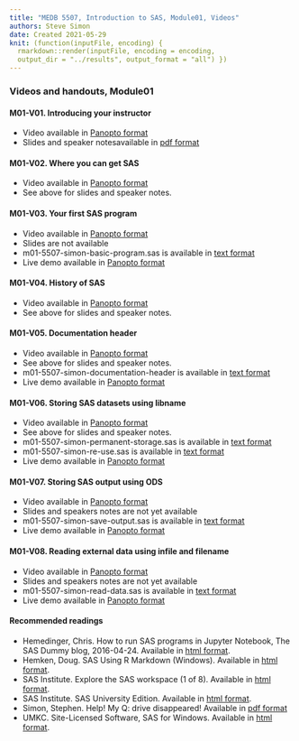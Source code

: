 ```yaml
---
title: "MEDB 5507, Introduction to SAS, Module01, Videos"
authors: Steve Simon
date: Created 2021-05-29
knit: (function(inputFile, encoding) {
  rmarkdown::render(inputFile, encoding = encoding,
  output_dir = "../results", output_format = "all") }) 
---
```


### Videos and handouts, Module01

#### M01-V01. Introducing your instructor

+ Video available in [Panopto format][m01v01]
+ Slides and speaker notesavailable in [pdf format][git1]

#### M01-V02. Where you can get SAS

+ Video available in [Panopto format][m01v02]
+ See above for slides and speaker notes.

#### M01-V03. Your first SAS program

+ Video available in [Panopto format][m01V03]
+ Slides are not available
+ m01-5507-simon-basic-program.sas is available in [text format][git2]
+ Live demo available in [Panopto format][m01v03a]

#### M01-V04. History of SAS
+ Video available in [Panopto format][m01v04]
+ See above for slides and speaker notes.

#### M01-V05. Documentation header

+ Video available in [Panopto format][m01v05]
+ See above for slides and speaker notes.
+ m01-5507-simon-documentation-header is available in [text format][git3]
+ Live demo available in [Panopto format][m01v05a]

#### M01-V06. Storing SAS datasets using libname

+ Video available in [Panopto format][m01v06]
+ See above for slides and speaker notes.
+ m01-5507-simon-permanent-storage.sas is available in [text format][git4]
+ m01-5507-simon-re-use.sas is available in [text format][git5]
+ Live demo available in [Panopto format][m01v06a]

#### M01-V07. Storing SAS output using ODS

+ Video available in [Panopto format][m01v07]
+ Slides and speakers notes are not yet available
+ m01-5507-simon-save-output.sas is available in [text format][git6]
+ Live demo available in [Panopto format][m01v07a]

#### M01-V08. Reading external data using infile and filename

+ Video available in [Panopto format][m01v08]
+ Slides and speakers notes are not yet available
+ m01-5507-simon-read-data.sas is available in [text format][git7]
+ Live demo available in [Panopto format][m01v08a]

#### Recommended readings

+ Hemedinger, Chris. How to run SAS programs in Jupyter Notebook, The SAS Dummy blog, 2016-04-24. Available in [html format][hem1].
+ Hemken, Doug. SAS Using R Markdown (Windows). Available in [html format][hem2].
+ SAS Institute. Explore the SAS workspace (1 of 8). Available in [html format][sas1].
+ SAS Institute. SAS University Edition. Available in [html format][sas2].
+ Simon, Stephen. Help! My Q: drive disappeared! Available in [pdf format][sim1]
+ UMKC. Site-Licensed Software, SAS for Windows. Available in [html format][umk1].

[hem1]: https://blogs.sas.com/content/sasdummy/2016/04/24/how-to-run-sas-programs-in-jupyter-notebook/
[hem2]: https://www.ssc.wisc.edu/~hemken/SASworkshops/Markdown/SASmarkdown.html
[sas1]: http://support.sas.com/training/sas94/m3_1.htm
[sas2]: https://www.sas.com/en_us/software/university-edition.html
[sim1]: https://github.com/pmean/introduction-to-sql/blob/master/results/m01-lost-drive.pdf
[umk1]: https://www.umkc.edu/is/support/services/software/siteLicensed/SAS/Index.asp

[git1]: https://github.com/pmean/introduction-to-SAS/blob/master/results/m01-course-introduction.pdf
[git2]: https://github.com/pmean/introduction-to-SAS/blob/master/src/m01-5507-simon-basic-program.sas
[git3]: https://github.com/pmean/introduction-to-SAS/blob/master/src/m01-5507-simon-documentation-header.sas
[git4]: https://github.com/pmean/introduction-to-SAS/blob/master/src/m01-5507-simon-permanent-storage.sas
[git5]: https://github.com/pmean/introduction-to-SAS/blob/master/src/m01-5507-simon-re-use.sas
[git6]: https://github.com/pmean/introduction-to-SAS/blob/master/src/m01-5507-simon-save-output.sas
[git7]: https://github.com/pmean/introduction-to-SAS/blob/master/src/m01-5507-simon-read-data.sas

[m01v01]: https://umkc.hosted.panopto.com/Panopto/Pages/Viewer.aspx?id=700eeac6-121e-46d6-a080-ad4500e4c370
[m01v02]: https://umkc.hosted.panopto.com/Panopto/Pages/Viewer.aspx?id=a1030297-ab65-4916-a913-ad4500e5d72a
[m01v03]: https://umkc.hosted.panopto.com/Panopto/Pages/Viewer.aspx?id=c9b57b4f-3c10-4452-846e-ad4500e79d1c
[m01v04]: https://umkc.hosted.panopto.com/Panopto/Pages/Viewer.aspx?id=581a095f-76d2-4cc4-9915-ad4500e9258b
[m01V05]: https://umkc.hosted.panopto.com/Panopto/Pages/Viewer.aspx?id=7f15273f-eac7-44b0-8185-ad4500ec1910
[m01V06]: https://umkc.hosted.panopto.com/Panopto/Pages/Viewer.aspx?id=8939958a-d768-45dc-b544-ad4500f6261a
[m01v07]: https://umkc.hosted.panopto.com/Panopto/Pages/Viewer.aspx?id=585aaf55-3c25-4e7d-969b-ad4500f74c55
[m01v08]: https://umkc.hosted.panopto.com/Panopto/Pages/Viewer.aspx?id=e2e5c875-eb04-48c5-8764-ad4500f838ae

[m01v03a]: https://umkc.hosted.panopto.com/Panopto/Pages/Viewer.aspx?id=1151e938-5f2c-4e76-bc0f-ad4500fb91a5
[m01v05a]: https://umkc.hosted.panopto.com/Panopto/Pages/Viewer.aspx?id=0b8e1d29-5f3f-4b3e-94ca-ad4501006f02
[m01v06a]: https://umkc.hosted.panopto.com/Panopto/Pages/Viewer.aspx?id=963be955-cb09-48d5-973b-ad45010475c7
[m01v07a]: https://umkc.hosted.panopto.com/Panopto/Pages/Viewer.aspx?id=dea22af5-cc6f-4ec6-9034-ad4501080b71
[m01v08a]: https://umkc.hosted.panopto.com/Panopto/Pages/Viewer.aspx?id=8675ded2-f735-407b-87ef-ad4501107d0e

